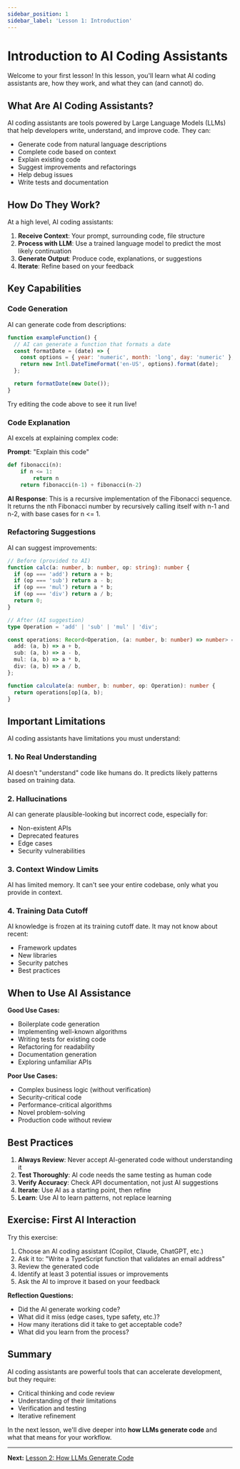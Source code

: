 ```yaml
---
sidebar_position: 1
sidebar_label: 'Lesson 1: Introduction'
---
```


# Introduction to AI Coding Assistants

Welcome to your first lesson! In this lesson, you'll learn what AI coding assistants are, how they work, and what they can (and cannot) do.

## What Are AI Coding Assistants?

AI coding assistants are tools powered by Large Language Models (LLMs) that help developers write, understand, and improve code. They can:

- Generate code from natural language descriptions
- Complete code based on context
- Explain existing code
- Suggest improvements and refactorings
- Help debug issues
- Write tests and documentation

## How Do They Work?

At a high level, AI coding assistants:

1. **Receive Context**: Your prompt, surrounding code, file structure
2. **Process with LLM**: Use a trained language model to predict the most likely continuation
3. **Generate Output**: Produce code, explanations, or suggestions
4. **Iterate**: Refine based on your feedback

## Key Capabilities

### Code Generation

AI can generate code from descriptions:

```javascript live
function exampleFunction() {
  // AI can generate a function that formats a date
  const formatDate = (date) => {
    const options = { year: 'numeric', month: 'long', day: 'numeric' };
    return new Intl.DateTimeFormat('en-US', options).format(date);
  };

  return formatDate(new Date());
}
```

Try editing the code above to see it run live!

### Code Explanation

AI excels at explaining complex code:

**Prompt**: "Explain this code"

```python
def fibonacci(n):
    if n <= 1:
        return n
    return fibonacci(n-1) + fibonacci(n-2)
```

**AI Response**: This is a recursive implementation of the Fibonacci sequence. It returns the nth Fibonacci number by recursively calling itself with n-1 and n-2, with base cases for n &lt;= 1.

### Refactoring Suggestions

AI can suggest improvements:

```typescript
// Before (provided to AI)
function calc(a: number, b: number, op: string): number {
  if (op === 'add') return a + b;
  if (op === 'sub') return a - b;
  if (op === 'mul') return a * b;
  if (op === 'div') return a / b;
  return 0;
}

// After (AI suggestion)
type Operation = 'add' | 'sub' | 'mul' | 'div';

const operations: Record<Operation, (a: number, b: number) => number> = {
  add: (a, b) => a + b,
  sub: (a, b) => a - b,
  mul: (a, b) => a * b,
  div: (a, b) => a / b,
};

function calculate(a: number, b: number, op: Operation): number {
  return operations[op](a, b);
}
```

## Important Limitations

AI coding assistants have limitations you must understand:

### 1. No Real Understanding

AI doesn't "understand" code like humans do. It predicts likely patterns based on training data.

### 2. Hallucinations

AI can generate plausible-looking but incorrect code, especially for:

- Non-existent APIs
- Deprecated features
- Edge cases
- Security vulnerabilities

### 3. Context Window Limits

AI has limited memory. It can't see your entire codebase, only what you provide in context.

### 4. Training Data Cutoff

AI knowledge is frozen at its training cutoff date. It may not know about recent:

- Framework updates
- New libraries
- Security patches
- Best practices

## When to Use AI Assistance

**Good Use Cases:**

- Boilerplate code generation
- Implementing well-known algorithms
- Writing tests for existing code
- Refactoring for readability
- Documentation generation
- Exploring unfamiliar APIs

**Poor Use Cases:**

- Complex business logic (without verification)
- Security-critical code
- Performance-critical algorithms
- Novel problem-solving
- Production code without review

## Best Practices

1. **Always Review**: Never accept AI-generated code without understanding it
2. **Test Thoroughly**: AI code needs the same testing as human code
3. **Verify Accuracy**: Check API documentation, not just AI suggestions
4. **Iterate**: Use AI as a starting point, then refine
5. **Learn**: Use AI to learn patterns, not replace learning

## Exercise: First AI Interaction

Try this exercise:

1. Choose an AI coding assistant (Copilot, Claude, ChatGPT, etc.)
2. Ask it to: "Write a TypeScript function that validates an email address"
3. Review the generated code
4. Identify at least 3 potential issues or improvements
5. Ask the AI to improve it based on your feedback

**Reflection Questions:**

- Did the AI generate working code?
- What did it miss (edge cases, type safety, etc.)?
- How many iterations did it take to get acceptable code?
- What did you learn from the process?

## Summary

AI coding assistants are powerful tools that can accelerate development, but they require:

- Critical thinking and code review
- Understanding of their limitations
- Verification and testing
- Iterative refinement

In the next lesson, we'll dive deeper into **how LLMs generate code** and what that means for your workflow.

---

**Next:** [Lesson 2: How LLMs Generate Code](#)
